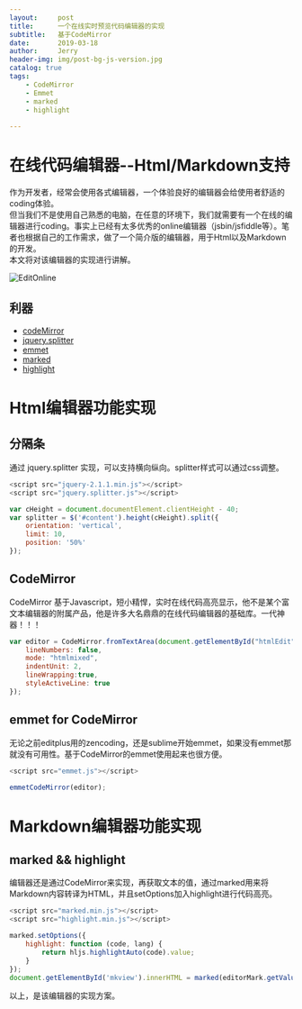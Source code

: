 ```yaml
---
layout:     post
title:      一个在线实时预览代码编辑器的实现
subtitle:   基于CodeMirror
date:       2019-03-18
author:     Jerry
header-img: img/post-bg-js-version.jpg
catalog: true
tags:
    - CodeMirror
    - Emmet
    - marked
    - highlight
    
---
```

# 在线代码编辑器--Html/Markdown支持
作为开发者，经常会使用各式编辑器，一个体验良好的编辑器会给使用者舒适的coding体验。  
但当我们不是使用自己熟悉的电脑，在任意的环境下，我们就需要有一个在线的编辑器进行coding。事实上已经有太多优秀的online编辑器（jsbin/jsfiddle等）。笔者也根据自己的工作需求，做了一个简介版的编辑器，用于Html以及Markdown的开发。   
本文将对该编辑器的实现进行讲解。


![EditOnline](http://r18.fun/edit-online/editonline.gif)

## 利器
- [codeMirror](https://codemirror.net/)
- [jquery.splitter](https://github.com/jcubic/jquery.splitter)
- [emmet](https://github.com/emmetio/codemirror)
- [marked](https://github.com/markedjs/marked)
- [highlight](https://github.com/highlightjs/highlight.js)

# Html编辑器功能实现

## 分隔条

通过 jquery.splitter 实现，可以支持横向纵向。splitter样式可以通过css调整。
```js
<script src="jquery-2.1.1.min.js"></script>
<script src="jquery.splitter.js"></script>

var cHeight = document.documentElement.clientHeight - 40;
var splitter = $('#content').height(cHeight).split({
	orientation: 'vertical',
	limit: 10,
	position: '50%'
});
```

## CodeMirror
CodeMirror 基于Javascript，短小精悍，实时在线代码高亮显示，他不是某个富文本编辑器的附属产品，他是许多大名鼎鼎的在线代码编辑器的基础库。一代神器！！！
```js
var editor = CodeMirror.fromTextArea(document.getElementById("htmlEdit"), {
	lineNumbers: false,
	mode: "htmlmixed",
	indentUnit: 2,
	lineWrapping:true,
	styleActiveLine: true
});
```

## emmet for CodeMirror
无论之前editplus用的zencoding，还是sublime开始emmet，如果没有emmet那就没有可用性。基于CodeMirror的emmet使用起来也很方便。
```js
<script src="emmet.js"></script> 

emmetCodeMirror(editor);
```

# Markdown编辑器功能实现
## marked && highlight
编辑器还是通过CodeMirror来实现，再获取文本的值，通过marked用来将Markdown内容转译为HTML，并且setOptions加入highlight进行代码高亮。
```js
<script src="marked.min.js"></script>
<script src="highlight.min.js"></script>

marked.setOptions({
	highlight: function (code, lang) {
        return hljs.highlightAuto(code).value;
	}
});
document.getElementById('mkview').innerHTML = marked(editorMark.getValue());
```

以上，是该编辑器的实现方案。
